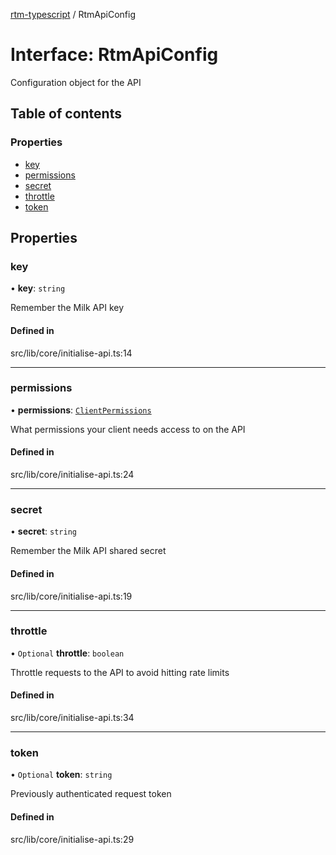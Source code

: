 [rtm-typescript](../README.md) / RtmApiConfig

# Interface: RtmApiConfig

Configuration object for the API

## Table of contents

### Properties

- [key](RtmApiConfig.md#key)
- [permissions](RtmApiConfig.md#permissions)
- [secret](RtmApiConfig.md#secret)
- [throttle](RtmApiConfig.md#throttle)
- [token](RtmApiConfig.md#token)

## Properties

### key

• **key**: `string`

Remember the Milk API key

#### Defined in

src/lib/core/initialise-api.ts:14

---

### permissions

• **permissions**: [`ClientPermissions`](../enums/ClientPermissions.md)

What permissions your client needs access to on the API

#### Defined in

src/lib/core/initialise-api.ts:24

---

### secret

• **secret**: `string`

Remember the Milk API shared secret

#### Defined in

src/lib/core/initialise-api.ts:19

---

### throttle

• `Optional` **throttle**: `boolean`

Throttle requests to the API to avoid hitting rate limits

#### Defined in

src/lib/core/initialise-api.ts:34

---

### token

• `Optional` **token**: `string`

Previously authenticated request token

#### Defined in

src/lib/core/initialise-api.ts:29
